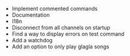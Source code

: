 - Implement commented commands
- Documentation
- I18n
- Disconnect from all channels on startup
- Find a way to display errors on test command
- Add a watchdog
- Add an option to only play glagla songs

